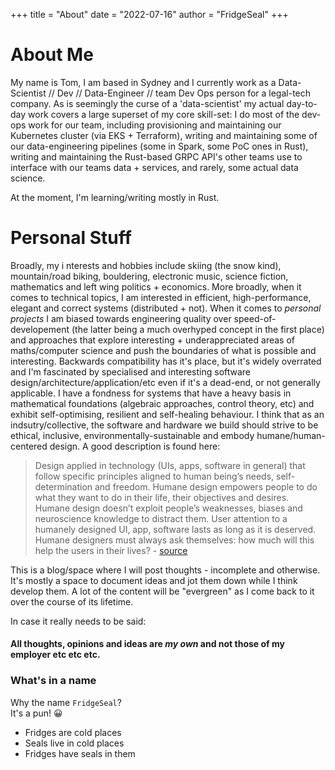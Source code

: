 +++
title = "About"
date = "2022-07-16"
author = "FridgeSeal"
+++

# About Me

My name is Tom, I am based in Sydney and I currently work as a Data-Scientist // Dev // Data-Engineer // team Dev Ops person for a legal-tech company. As is seemingly the curse of a 'data-scientist' my actual day-to-day work covers a large superset of my core skill-set: I do most of the dev-ops work for our team, including provisioning and maintaining our Kubernetes cluster (via EKS + Terraform), writing and maintaining some of our data-engineering pipelines (some in Spark, some PoC ones in Rust), writing and maintaining the Rust-based GRPC API's other teams use to interface with our teams data + services, and rarely, some actual data science.

At the moment, I'm learning/writing mostly in Rust.

# Personal Stuff

Broadly, my i nterests and hobbies include skiing (the snow kind), mountain/road biking, bouldering, electronic music, science fiction, mathematics and left wing politics + economics.
More broadly, when it comes to technical topics, I am interested in efficient, high-performance, elegant and correct systems (distributed + not). When it comes to _personal projects_ I am biased towards engineering quality over speed-of-developement (the latter being a much overhyped concept in the first place) and approaches that explore interesting + underappreciated areas of maths/computer science and push the boundaries of what is possible and interesting. Backwards compatibility has it's place, but it's widely overrated and I'm fascinated by specialised and interesting software design/architecture/application/etc even if it's a dead-end, or not generally applicable. I have a fondness for systems that have a heavy basis in mathematical foundations (algebraic approaches, control theory, etc) and exhibit self-optimising, resilient and self-healing behaviour.
I think that as an indsutry/collective, the software and hardware we build should strive to be ethical, inclusive, environmentally-sustainable and embody humane/human-centered design. A good description is found here:

> Design applied in technology (UIs, apps, software in general) that follow specific principles aligned to human being’s needs, self-determination and freedom. Humane design empowers people to do what they want to do in their life, their objectives and desires. Humane design doesn’t exploit people’s weaknesses, biases and neuroscience knowledge to distract them. User attention to a humanely designed UI, app, software lasts as long as it is deserved. Humane designers must always ask themselves: how much will this help the users in their lives?
\- [source](https://humanetech.community/alignment/humane-design/)

This is a blog/space where I will post thoughts - incomplete and otherwise. It's mostly a space to document ideas and jot them down while I think develop them. A lot of the content will be "evergreen" as I come back to it over the course of its lifetime.

In case it really needs to be said:
#### All thoughts, opinions and ideas are _my own_ and not those of my employer etc etc etc.


### What's in a name
Why the name `FridgeSeal`?  
It's a pun! :grinning:  
- Fridges are cold places
- Seals live in cold places
- Fridges have seals in them